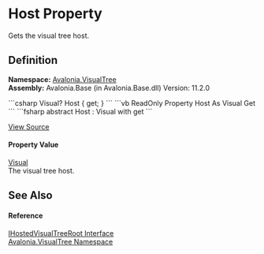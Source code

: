 # Host Property


Gets the visual tree host.



## Definition
**Namespace:** <a href="N_Avalonia_VisualTree">Avalonia.VisualTree</a>  
**Assembly:** Avalonia.Base (in Avalonia.Base.dll) Version: 11.2.0

<Tabs groupId="api-code-preview">
<TabItem value="csharp" label="C#">
```csharp
Visual? Host { get; }
```
</TabItem>
<TabItem value="vb" label="VB">
```vb
ReadOnly Property Host As Visual
	Get
```
</TabItem>
<TabItem value="fsharp" label="F#">
```fsharp
abstract Host : Visual with get
```
</TabItem>
</Tabs>



<a href="https://github.com/AvaloniaUI/Avalonia/tree/master/src/Avalonia.Base/VisualTree/IHostedVisualTreeRoot.cs" title="View the source code">View Source</a>



#### Property Value
<a href="T_Avalonia_Visual">Visual</a>  
The visual tree host.

## See Also


#### Reference
<a href="T_Avalonia_VisualTree_IHostedVisualTreeRoot">IHostedVisualTreeRoot Interface</a>  
<a href="N_Avalonia_VisualTree">Avalonia.VisualTree Namespace</a>  

